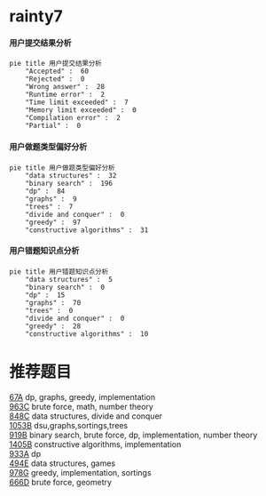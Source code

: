 # rainty7

<!-- tabs:start -->



#### **用户提交结果分析**

```mermaid
pie title 用户提交结果分析
    "Accepted" :  60
    "Rejected" :  0
    "Wrong answer" :  28
    "Runtime error" :  2
    "Time limit exceeded" :  7
    "Memory limit exceeded" :  0
    "Compilation error" :  2
    "Partial" :  0
```

#### **用户做题类型偏好分析**

```mermaid
pie title 用户做题类型偏好分析
    "data structures" :  32
    "binary search" :  196
    "dp" :  84
    "graphs" :  9
    "trees" :  7
    "divide and conquer" :  0
    "greedy" :  97
    "constructive algorithms" :  31
```
#### **用户错题知识点分析**

```mermaid
pie title 用户错题知识点分析
    "data structures" :  5
    "binary search" :  0
    "dp" :  15
    "graphs" :  70
    "trees" :  0
    "divide and conquer" :  0
    "greedy" :  28
    "constructive algorithms" :  10
```



<!-- tabs:end -->
# 推荐题目
[67A](https://codeforces.com/contest/67/problem/A)		dp,
                        graphs,
                        greedy,
                        implementation		  
[963C](https://codeforces.com/contest/963/problem/C)		brute force,
                        math,
                        number theory		  
[848C](https://codeforces.com/contest/848/problem/C)		data structures,
                        divide and conquer		  
[1053B](https://codeforces.com/contest/1053/problem/B)		dsu,graphs,sortings,trees		  
[919B](https://codeforces.com/contest/919/problem/B)		binary search,
                        brute force,
                        dp,
                        implementation,
                        number theory		  
[1405B](https://codeforces.com/contest/1405/problem/B)		constructive algorithms,
                        implementation		  
[933A](https://codeforces.com/contest/933/problem/A)		dp		  
[494E](https://codeforces.com/contest/494/problem/E)		data structures,
                        games		  
[978G](https://codeforces.com/contest/978/problem/G)		greedy,
                        implementation,
                        sortings		  
[666D](https://codeforces.com/contest/666/problem/D)		brute force,
                        geometry		  
